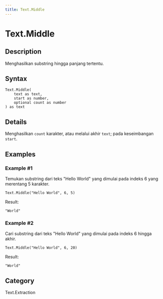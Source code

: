 ```yaml
---
title: Text.Middle
---
```


# Text.Middle


## Description

Menghasilkan substring hingga panjang tertentu.


## Syntax

```powerquery
Text.Middle(
    text as text,
    start as number,
    optional count as number
) as text
```


## Details

Menghasilkan <code>count</code> karakter, atau melalui akhir <code>text</code>; pada keseimbangan <code>start</code>.


## Examples

### Example #1 
Temukan substring dari teks &#34;Hello World&#34; yang dimulai pada indeks 6 yang merentang 5 karakter.
```powerquery
Text.Middle("Hello World", 6, 5)
```

Result: 
```powerquery
"World"
```


### Example #2 
Cari substring dari teks &#34;Hello World&#34; yang dimulai pada indeks 6 hingga akhir.
```powerquery
Text.Middle("Hello World", 6, 20)
```

Result: 
```powerquery
"World"
```




## Category
Text.Extraction
